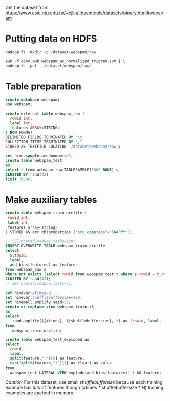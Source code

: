 <!--
  Licensed to the Apache Software Foundation (ASF) under one
  or more contributor license agreements.  See the NOTICE file
  distributed with this work for additional information
  regarding copyright ownership.  The ASF licenses this file
  to you under the Apache License, Version 2.0 (the
  "License"); you may not use this file except in compliance
  with the License.  You may obtain a copy of the License at

    http://www.apache.org/licenses/LICENSE-2.0

  Unless required by applicable law or agreed to in writing,
  software distributed under the License is distributed on an
  "AS IS" BASIS, WITHOUT WARRANTIES OR CONDITIONS OF ANY
  KIND, either express or implied.  See the License for the
  specific language governing permissions and limitations
  under the License.
-->

Get the dataset from 
https://www.csie.ntu.edu.tw/~cjlin/libsvmtools/datasets/binary.html#webspam

# Putting data on HDFS
```sql
hadoop fs -mkdir -p /dataset/webspam/raw

awk -f conv.awk webspam_wc_normalized_trigram.svm | \
hadoop fs -put - /dataset/webspam/raw/
```

# Table preparation
```sql
create database webspam;
use webspam;

create external table webspam_raw (
  rowid int,
  label int,
  features ARRAY<STRING>
) ROW FORMAT 
DELIMITED FIELDS TERMINATED BY '\t' 
COLLECTION ITEMS TERMINATED BY "," 
STORED AS TEXTFILE LOCATION '/dataset/webspam/raw';

set hive.sample.seednumber=43;
create table webspam_test
as
select * from webspam_raw TABLESAMPLE(1000 ROWS) s
CLUSTER BY rand(43)
limit 70000;
```

# Make auxiliary tables
```sql
create table webspam_train_orcfile (
 rowid int,
 label int,
 features array<string>
) STORED AS orc tblproperties ("orc.compress"="SNAPPY");

-- SET mapred.reduce.tasks=128;
INSERT OVERWRITE TABLE webspam_train_orcfile
select
  s.rowid, 
  label,
  add_bias(features) as features
from webspam_raw s
where not exists (select rowid from webspam_test t where s.rowid = t.rowid)
CLUSTER BY rand(43);
-- SET mapred.reduce.tasks=-1;

set hivevar:xtimes=3;
set hivevar:shufflebuffersize=100;
set hivemall.amplify.seed=32;
create or replace view webspam_train_x3
as
select
   rand_amplify(${xtimes}, ${shufflebuffersize}, *) as (rowid, label, features)
from  
   webspam_train_orcfile;

create table webspam_test_exploded as
select 
  rowid,
  label,
  split(feature,":")[0] as feature,
  cast(split(feature,":")[1] as float) as value
from 
  webspam_test LATERAL VIEW explode(add_bias(features)) t AS feature;
```
*Caution:* For this dataset, use small *shufflebuffersize* because each training example has lots of features though (xtimes * shufflebuffersize * N) training examples are cached in memory.
